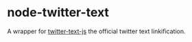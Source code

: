 # node-twitter-text

A wrapper for [twitter-text-js][] the official twitter text linkification. 

[twitter-text-js]: https://github.com/twitter/twitter-text-js
